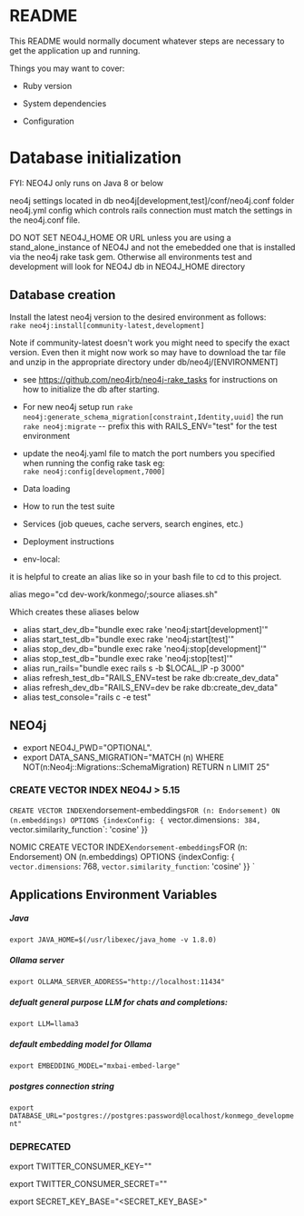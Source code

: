 # README

This README would normally document whatever steps are necessary to get the
application up and running.

Things you may want to cover:

- Ruby version

- System dependencies

- Configuration

# Database initialization

FYI: NEO4J only runs on Java 8 or below

neo4j settings located in db neo4j[development,test]/conf/neo4j.conf folder
neo4j.yml config which controls rails connection must match the settings in the
neo4j.conf file.

DO NOT SET NEO4J_HOME OR URL unless you are using a stand_alone_instance of
NEO4J and not the emebedded one that is installed via the neo4j rake task gem. Otherwise all
environments test and development will look for NEO4J db in NEO4J_HOME directory

## Database creation

Install the latest neo4j version to the desired environment as follows:  
`rake neo4j:install[community-latest,development] `

Note if community-latest doesn't work you might need to specify the exact version. Even then it might now work so may have to download the tar file and unzip in the appropriate directory under db/neo4j/[ENVIRONMENT]

- see https://github.com/neo4jrb/neo4j-rake_tasks for instructions on how to initialize the db after starting.

- For new neo4j setup run `rake neo4j:generate_schema_migration[constraint,Identity,uuid]`
  the run `rake neo4j:migrate` -- prefix this with RAILS_ENV="test" for the test environment

- update the neo4j.yaml file to match the port numbers you specified when running the config rake task eg:  
  `rake neo4j:config[development,7000]`

- Data loading

- How to run the test suite

- Services (job queues, cache servers, search engines, etc.)

- Deployment instructions

- env-local:

it is helpful to create an alias like so in your bash file to cd to this project.

alias mego="cd dev-work/konmego/;source aliases.sh"

Which creates these aliases below

- alias start_dev_db="bundle exec rake 'neo4j:start[development]'"
- alias start_test_db="bundle exec rake 'neo4j:start[test]'"
- alias stop_dev_db="bundle exec rake 'neo4j:stop[development]'"
- alias stop_test_db="bundle exec rake 'neo4j:stop[test]'"
- alias run_rails="bundle exec rails s -b $LOCAL_IP -p 3000"
- alias refresh_test_db="RAILS_ENV=test be rake db:create_dev_data"
- alias refresh_dev_db="RAILS_ENV=dev be rake db:create_dev_data"
- alias test_console="rails c -e test"

## NEO4j

- export NEO4J_PWD="OPTIONAL".
- export DATA_SANS_MIGRATION="MATCH (n) WHERE
  NOT(n:Neo4j::Migrations::SchemaMigration) RETURN n LIMIT 25"

### CREATE VECTOR INDEX NEO4J > 5.15

`CREATE VECTOR INDEX`endorsement-embeddings`FOR (n: Endorsement) ON (n.embeddings)
OPTIONS {indexConfig: {
`vector.dimensions`: 384,
 `vector.similarity_function`: 'cosine'
}}

NOMIC
CREATE VECTOR INDEX`endorsement-embeddings`FOR (n: Endorsement) ON (n.embeddings)
OPTIONS {indexConfig: {
`vector.dimensions`: 768,
`vector.similarity_function`: 'cosine'
}}
`

## Applications Environment Variables
##### Java
`export JAVA_HOME=$(/usr/libexec/java_home -v 1.8.0)`

##### Ollama server 
`export OLLAMA_SERVER_ADDRESS="http://localhost:11434"`

##### defualt general purpose LLM for chats and completions:
`export LLM=llama3`

##### default embedding model for Ollama
`export EMBEDDING_MODEL="mxbai-embed-large"`

##### postgres connection string
`export DATABASE_URL="postgres://postgres:password@localhost/konmego_development"`


### DEPRECATED

export TWITTER_CONSUMER_KEY="<KEY>"

export TWITTER_CONSUMER_SECRET="<SECRET>"

export SECRET_KEY_BASE="<SECRET_KEY_BASE>"



